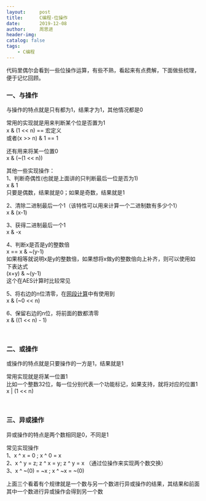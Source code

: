 ```yaml
---
layout:     post
title:      C编程-位操作
date:       2019-12-08
author:     周思进
header-img:	
catalog: false
tags:
    - C编程
---
```


代码里偶尔会看到一些位操作运算，有些不熟，看起来有点费解，下面做些梳理，便于记忆回顾。

### 一、与操作  
与操作的特点就是只有都为1，结果才为1，其他情况都是0  

常用的实现就是用来判断某个位是否置为1  
x & (1 << n) == 宏定义  
或者(x >> n) & 1 ==  1

还有用来将某一位置0  
x & (~(1 << n))

其他一些实现操作：  
1、判断奇偶性(也就是上面讲的只判断最后一位是否为1)  
x & 1  
只要是偶数，结果就是0；如果是奇数，结果就是1

2、清除二进制最后一个1（该特性可以用来计算一个二进制数有多少个1）  
x & (x-1)  


3、获得二进制最后一个1  
x & -x

4、判断x是否是y的整数倍  
x == x & ~(y-1)  
如果相等就说明x是y的整数倍，如果想将x做y的整数倍向上补齐，则可以使用如下表达式  
(x+y) & ~(y-1)  
这个在AES计算时比较常见


5、将右边的n位清零，在[网段计算](https://mp.weixin.qq.com/s?__biz=MzU5Nzk5Njg3OQ==&mid=2247483825&idx=1&sn=b872fe0a3057a4dffe6940afb341401f&chksm=fe4ba591c93c2c878e08cb647f440d8a06d0603f9a9b935851634fea47ce1dd5fbc42a178c32&token=1652131563&lang=zh_CN#rd)中有使用到  
x & (~0 << n)  


6、保留右边的n位，将前面的数都清零  
x & ((1 << n) - 1)


<br/>


### 二、或操作  

或操作的特点就是只要操作的一方是1，结果就是1

常用实现就是将某一位置1  
比如一个整数32位，每一位分别代表一个功能标记，如果支持，就将对应的位置1  
x | (1 << n)


<br/>


### 三、异或操作  
异或操作的特点是两个数相同是0，不同是1  

常见实现操作  
1、x ^ x = 0 ; x ^ 0 = x  
2、x ^ y = z; z ^ x = y; z ^ y = x （通过位操作来实现两个数交换）  
3、x ^ ~(0) = ~x ; x ^ ~x = ~(0)

上面三个看着有个规律就是一个数与另一个数进行异或操作的结果，其结果和前面其中一个数进行异或操作会得到另一个数

